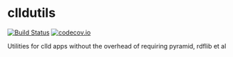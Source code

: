 # clldutils

[![Build Status](https://travis-ci.org/clld/clldutils.svg?branch=master)](https://travis-ci.org/clld/clldutils)
[![codecov.io](https://codecov.io/github/clld/clldutils/coverage.svg?branch=master)](https://codecov.io/github/clld/clldutils?branch=master)

Utilities for clld apps without the overhead of requiring pyramid, rdflib et al
